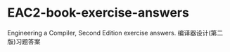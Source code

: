 # EAC2-book-exercise-answers
Engineering a Compiler, Second Edition exercise answers. 编译器设计(第二版)习题答案

